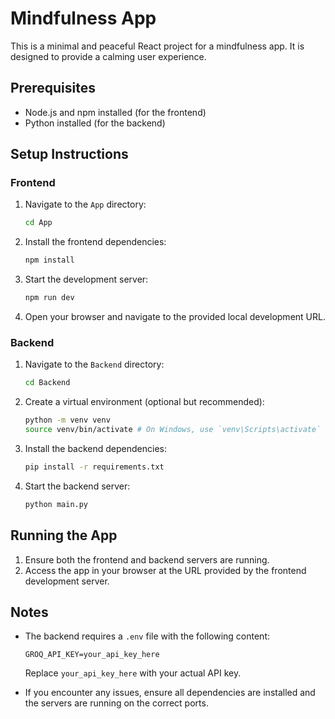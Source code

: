 # Mindfulness App

This is a minimal and peaceful React project for a mindfulness app. It is designed to provide a calming user experience.

## Prerequisites

- Node.js and npm installed (for the frontend)
- Python installed (for the backend)

## Setup Instructions

### Frontend

1. Navigate to the `App` directory:
   ```bash
   cd App
   ```
2. Install the frontend dependencies:
   ```bash
   npm install
   ```
3. Start the development server:
   ```bash
   npm run dev
   ```
4. Open your browser and navigate to the provided local development URL.

### Backend

1. Navigate to the `Backend` directory:
   ```bash
   cd Backend
   ```
2. Create a virtual environment (optional but recommended):
   ```bash
   python -m venv venv
   source venv/bin/activate # On Windows, use `venv\Scripts\activate`
   ```
3. Install the backend dependencies:
   ```bash
   pip install -r requirements.txt
   ```
4. Start the backend server:
   ```bash
   python main.py
   ```

## Running the App

1. Ensure both the frontend and backend servers are running.
2. Access the app in your browser at the URL provided by the frontend development server.

## Notes

- The backend requires a `.env` file with the following content:
  ```
  GROQ_API_KEY=your_api_key_here
  ```
  Replace `your_api_key_here` with your actual API key.

- If you encounter any issues, ensure all dependencies are installed and the servers are running on the correct ports.

